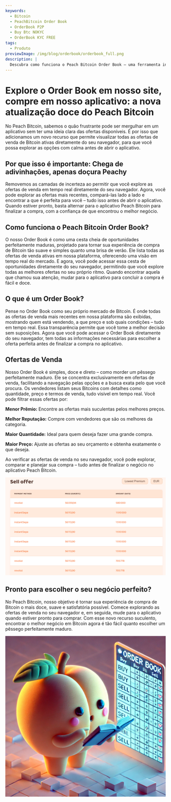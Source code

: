 ```yaml
---
keywords:
  - Bitcoin
  - PeachBitcoin Order Book
  - OrderBook P2P
  - Buy Btc NOKYC
  - OrderBook KYC FREE
tags:
  - Produto
previewImage: /img/blog/orderbook/orderbook_full.png
description: |
  Descubra como funciona o Peach Bitcoin Order Book – uma ferramenta inovadora para comprar Bitcoin de forma rápida, segura e anônima. Aproveite a configuração única com ofertas exclusivamente de venda para encontrar o negócio perfeito com base no seu método de pagamento e preferências.
---
```


# Explore o Order Book em nosso site, compre em nosso aplicativo: a nova atualização doce do Peach Bitcoin
No Peach Bitcoin, sabemos o quão frustrante pode ser mergulhar em um aplicativo sem ter uma ideia clara das ofertas disponíveis. É por isso que adicionamos um novo recurso que permite visualizar todas as ofertas de venda de Bitcoin ativas diretamente do seu navegador, para que você possa explorar as opções com calma antes de abrir o aplicativo.

## Por que isso é importante: Chega de adivinhações, apenas doçura Peachy
Removemos as camadas de incerteza ao permitir que você explore as ofertas de venda em tempo real diretamente do seu navegador. Agora, você pode explorar as ofertas mais recentes, compará-las lado a lado e encontrar a que é perfeita para você – tudo isso antes de abrir o aplicativo. Quando estiver pronto, basta alternar para o aplicativo Peach Bitcoin para finalizar a compra, com a confiança de que encontrou o melhor negócio.

## Como funciona o Peach Bitcoin Order Book?
O nosso Order Book é como uma cesta cheia de oportunidades perfeitamente maduras, projetado para tornar sua experiência de compra de Bitcoin tão suave e simples quanto uma brisa de verão. Ele lista todas as ofertas de venda ativas em nossa plataforma, oferecendo uma visão em tempo real do mercado. E agora, você pode acessar essa cesta de oportunidades diretamente do seu navegador, permitindo que você explore todas as melhores ofertas no seu próprio ritmo. Quando encontrar aquela que chamou sua atenção, mudar para o aplicativo para concluir a compra é fácil e doce.

## O que é um Order Book?
Pense no Order Book como seu próprio mercado de Bitcoin. É onde todas as ofertas de venda mais recentes em nossa plataforma são exibidas, mostrando quem está vendendo, a que preço e sob quais condições – tudo em tempo real. Essa transparência permite que você tome a melhor decisão sem suposições. Agora que você pode acessar o Order Book diretamente do seu navegador, tem todas as informações necessárias para escolher a oferta perfeita antes de finalizar a compra no aplicativo.

## Ofertas de Venda
Nosso Order Book é simples, doce e direto – como morder um pêssego perfeitamente maduro. Ele se concentra exclusivamente em ofertas de venda, facilitando a navegação pelas opções e a busca exata pelo que você procura. Os vendedores listam seus Bitcoins com detalhes como quantidade, preço e termos de venda, tudo visível em tempo real. Você pode filtrar essas ofertas por:

**Menor Prêmio:** Encontre as ofertas mais suculentas pelos melhores preços.

**Melhor Reputação:** Compre com vendedores que são os melhores da categoria.

**Maior Quantidade:** Ideal para quem deseja fazer uma grande compra.

**Maior Preço:** Ajuste as ofertas ao seu orçamento e obtenha exatamente o que deseja.

Ao verificar as ofertas de venda no seu navegador, você pode explorar, comparar e planejar sua compra – tudo antes de finalizar o negócio no aplicativo Peach Bitcoin.

![](/img/blog/orderbook/orderbook.png)

## Pronto para escolher o seu negócio perfeito?
No Peach Bitcoin, nosso objetivo é tornar sua experiência de compra de Bitcoin o mais doce, suave e satisfatória possível. Comece explorando as ofertas de venda no seu navegador e, em seguida, mude para o aplicativo quando estiver pronto para comprar. Com esse novo recurso suculento, encontrar o melhor negócio em Bitcoin agora é tão fácil quanto escolher um pêssego perfeitamente maduro.

![](/img/blog/orderbook/kycfree.png)
